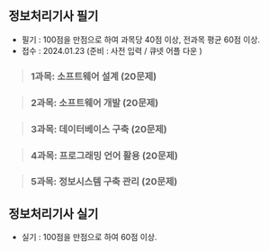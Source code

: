 ## 정보처리기사 필기
- 필기 : 100점을 만점으로 하여 과목당 40점 이상, 전과목 평균 60점 이상.
- 접수 : 2024.01.23 (준비 : 사전 입력 / 큐넷 어플 다운 )

> ### 1과목: 소프트웨어 설계 (20문제)

> ### 2과목: 소프트웨어 개발 (20문제)

> ### 3과목: 데이터베이스 구축 (20문제)

> ### 4과목: 프로그래밍 언어 활용 (20문제)

> ### 5과목: 정보시스템 구축 관리 (20문제)


## 정보처리기사 실기
- 실기 : 100점을 만점으로 하여 60점 이상.
